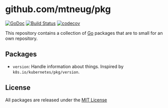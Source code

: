 # github.com/mtneug/pkg

[![GoDoc](https://godoc.org/github.com/mtneug/pkg?status.png)](https://godoc.org/github.com/mtneug/pkg)
[![Build Status](https://travis-ci.org/mtneug/pkg.svg?branch=master)](https://travis-ci.org/mtneug/pkg)
[![codecov](https://codecov.io/gh/mtneug/pkg/branch/master/graph/badge.svg)](https://codecov.io/gh/mtneug/pkg)

This repository contains a collection of [Go](https://golang.org/) packages that
are to small for an own repository.

## Packages

- `version`: Handle information about things. Inspired by `k8s.io/kubernetes/pkg/version`.

## License

All packages are released under the [MIT License](http://www.opensource.org/licenses/MIT)
